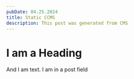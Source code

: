 ```yaml
---
pubDate: 04.25.2024
title: Static CCMS
description: This post was generated from CMS
---
```


# I am a Heading

And I am text. I am in a post field
